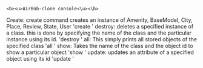 	<b><u>AirBnb-clone console<\u><\b>

Create: create command creates an instance of Amenity, BaseModel, City, Place, Review, State, User 'create <class name> <id>'
destroy: deletes a specified instance of a class. this is done by specifying the name of the class and the particular instance
using its id. 'destroy <class name> <id>'
all: This simply prints all stored objects of the specified class 'all <class name>'
show: Takes the name of the class and the object id to show a particular object 'show <class name> <id>'
update: updates an attribute of a specified object using its id 'update <class name> <id>'
